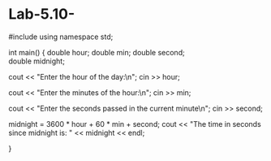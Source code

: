 # Lab-5.10-
#include <iostream>
using namespace std;

int main() {
  double hour;
  double min;
  double second;  
  double midnight;
  
  cout << "Enter the hour of the day:\n";
  cin >> hour;
  
  cout << "Enter the minutes of the hour:\n";
  cin >> min;
  
  cout << "Enter the seconds passed in the current minute\n";
  cin >> second;

  midnight = 3600 * hour + 60 * min + second;
  cout << "The time in seconds since midnight is: " << midnight << endl; 
  
  
  
}
